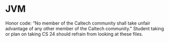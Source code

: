 # JVM
Honor code: “No member of the Caltech community shall take unfair advantage of any other member of the Caltech community." Student taking or plan on taking CS 24 should refrain from looking at these files.
